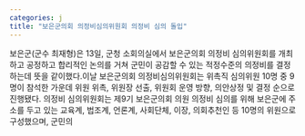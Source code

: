 ```yaml
---
categories: j
title: "보은군의회 의정비심의위원회 의정비 심의 돌입"
---
```

보은군(군수 최재형)은 13일, 군청 소회의실에서 보은군의회 의정비 심의위원회를 개최하고 공정하고 합리적인 논의를 거쳐 군민이 공감할 수 있는 적정수준의 의정비를 결정하는데 뜻을 같이했다.이날 보은군의회 의정비심의위원회는 위촉직 심의위원 10명 중 9명이 참석한 가운데 위원 위촉, 위원장 선출, 위원회 운영 방향, 의안상정 및 결정 순으로 진행됐다. 의정비 심의위원회는 제9기 보은군의회 의원 의정비 심의를 위해 보은군에 주소를 두고 있는 교육계, 법조계, 언론계, 사회단체, 이장, 의회추천인 등 10명의 위원으로 구성했으며, 군민의